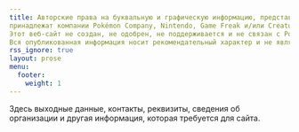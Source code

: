 ```yaml
---
title: Авторские права на буквальную и графическую информацию, представленную на этом веб-сайте о Pokémon TCG, включая изображения карт и текст,
принадлежат компании Pokémon Company, Nintendo, Game Freak и/или Creatures.
Этот веб-сайт не создан, не одобрен, не поддерживается и не связан с Pokémon, Nintendo, Game Freak или Creatures.
Вся опубликованная информация носит рекомендательный характер и не является торговым предложением.
rss_ignore: true
layout: prose
menu:
  footer:
    weight: 1
---
```


Здесь выходные данные, контакты, реквизиты, сведения об организации и другая информация, которая требуется для сайта.
